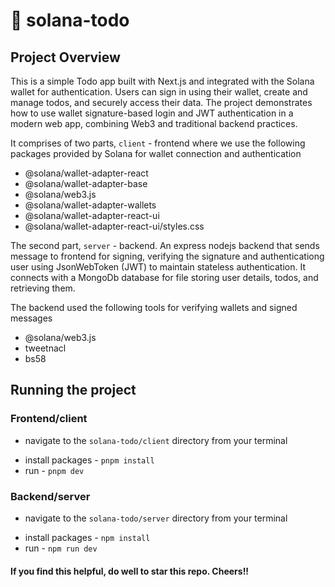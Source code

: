 # 📝 solana-todo

## Project Overview

This is a simple Todo app built with Next.js and integrated with the Solana wallet for authentication. Users can sign in using their wallet, create and manage todos, and securely access their data. The project demonstrates how to use wallet signature-based login and JWT authentication in a modern web app, combining Web3 and traditional backend practices.

It comprises of two parts, `client` - frontend where we use the following packages provided by Solana for wallet connection and authentication

- @solana/wallet-adapter-react
- @solana/wallet-adapter-base
- @solana/web3.js
- @solana/wallet-adapter-wallets
- @solana/wallet-adapter-react-ui
- @solana/wallet-adapter-react-ui/styles.css

The second part, `server` - backend. An express nodejs backend that sends message to frontend for signing, verifying the signature and authenticationg user using JsonWebToken (JWT) to maintain stateless authentication. It connects with a MongoDb database for file storing user details, todos, and retrieving them.

The backend used the following tools for verifying wallets and signed messages

- @solana/web3.js
- tweetnacl
- bs58

## Running the project

### Frontend/client

- navigate to the `solana-todo/client` directory from your terminal

* install packages - `pnpm install`
* run - `pnpm dev`

### Backend/server

- navigate to the `solana-todo/server` directory from your terminal

* install packages - `npm install`
* run - `npm run dev`

#### If you find this helpful, do well to star this repo. Cheers!!
